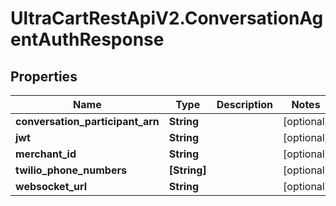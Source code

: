 # UltraCartRestApiV2.ConversationAgentAuthResponse

## Properties
Name | Type | Description | Notes
------------ | ------------- | ------------- | -------------
**conversation_participant_arn** | **String** |  | [optional] 
**jwt** | **String** |  | [optional] 
**merchant_id** | **String** |  | [optional] 
**twilio_phone_numbers** | **[String]** |  | [optional] 
**websocket_url** | **String** |  | [optional] 


